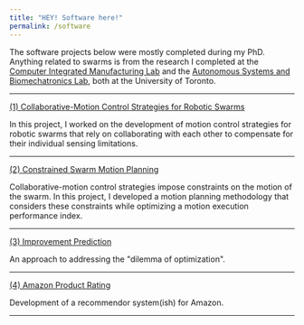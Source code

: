 ```yaml
---
title: "HEY! Software here!"
permalink: /software
---
```


<!-- styles -->
<!--
/* Styling for the anchor element */

p {
  padding: 0;
  margin: 10;
}

  font-weight: bold;
  font-size: 30px;
-->
<style>
/* Styling for the paragraph element */

</style>

<p>
	The software projects below were mostly completed during my PhD. Anything related to swarms is from the research I completed at the <a href="https://cimlab.mie.utoronto.ca/" target="_blank">Computer Integrated Manufacturing Lab</a> and the <a href="http://asblab.mie.utoronto.ca/" target="_blank">Autonomous Systems and Biomechatronics Lab</a>, both at the University of Toronto. 
</p>
<hr>
<!-- Collaborative-motion control strategies-->
<a href="/software_projects/collaborative_motion">
	(1) Collaborative-Motion Control Strategies for Robotic Swarms
</a>
<p>
	In this project, I worked on the development of motion control strategies for robotic swarms that rely on collaborating with each other to compensate for their individual sensing limitations.
</p>
<hr>
<!-- constrained swarm motion planning-->
<a href="/software_projects/constrained_planning">
	(2) Constrained Swarm Motion Planning
</a>
<p>
	Collaborative-motion control strategies impose constraints on the motion of the swarm. In this project, I developed a motion planning methodology that considers these constraints while optimizing a motion execution performance index.
</p>
<hr>
<!-- Improvement prediction-->
<a href="/software_projects/improvement_prediction">
	(3) Improvement Prediction
</a>
<p>
	An approach to addressing the "dilemma of optimization".
</p>
<hr>
<!-- Amazon product rating-->
<a href="/software_projects/amazon_product_rating">
	(4) Amazon Product Rating
</a>
<p>
	Development of a recommendor system(ish) for Amazon.
</p>
<hr>